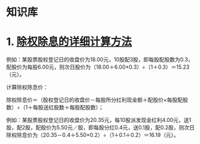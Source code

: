 知识库
===
# 1. [除权除息的详细计算方法](https://china.findlaw.cn/zhishi/a1701513.html)
例如：某股票股权登记日的收盘价为18.00元，10股配3股，即每股配股数为0.3，配股价为每股6.00元，则次日股价为（18.00＋6.00×0.3）÷（1＋0.3）＝15.23（元）。

计算除权除息价：

除权除息价＝（股权登记日的收盘价－每股所分红利现金额＋配股价×每股配股数）÷（1＋每股送红股数＋每股配股数）；

例如：某股票股权登记日的收盘价为20.35元，每10股派发现金红利4.00元，送1股，配2股，配股价为5.50元／股，即每股分红0.4元，送0.1股，配0.2股，则次日除权除息价为（20.35－0.4＋5.50×0.2）÷（1＋0.1＋0.2）＝16.19（元）。